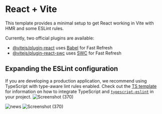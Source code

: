 


# React + Vite

This template provides a minimal setup to get React working in Vite with HMR and some ESLint rules.

Currently, two official plugins are available:

- [@vitejs/plugin-react](https://github.com/vitejs/vite-plugin-react/blob/main/packages/plugin-react) uses [Babel](https://babeljs.io/) for Fast Refresh
- [@vitejs/plugin-react-swc](https://github.com/vitejs/vite-plugin-react/blob/main/packages/plugin-react-swc) uses [SWC](https://swc.rs/) for Fast Refresh

## Expanding the ESLint configuration

If you are developing a production application, we recommend using TypeScript with type-aware lint rules enabled. Check out the [TS template](https://github.com/vitejs/vite/tree/main/packages/create-vite/template-react-ts) for information on how to integrate TypeScript and [`typescript-eslint`](https://typescript-eslint.io) in your project.
![Screenshot (370)](https://github.com/user-attachments/assets/b7709a1d-85d6-4b90-be1b-165aa8b369e8)

![news](https://github.com/user-attachments/assets/ea79e2a5-1926-42b6-897b-fe4eca9d8df3)
![Screenshot (370)](https://github.com/user-attachments/assets/3ea0669a-2e5c-4f1c-b292-040f7c5a9f18)


